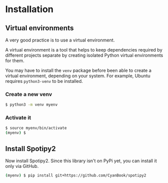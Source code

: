 # Installation

## Virtual environments
A very good practice is to use a virtual environment.

A virtual environment is a tool that helps to keep dependencies required by different projects separate by creating isolated Python virtual environments for them.

You may have to install the `venv` package before been able to create a virtual environment, depending on your system. For example, Ubuntu requires `python3-venv` to be installed.

### Create a new venv
```bash
$ python3 -m venv myenv
```

### Activate it
```bash
$ source myenv/bin/activate
(myenv) $
```

## Install Spotipy2
Now install Spotipy2. Since this library isn't on PyPi yet, you can install it only via GitHub.

```bash
(myenv) $ pip install git+https://github.com/CyanBook/spotipy2
```